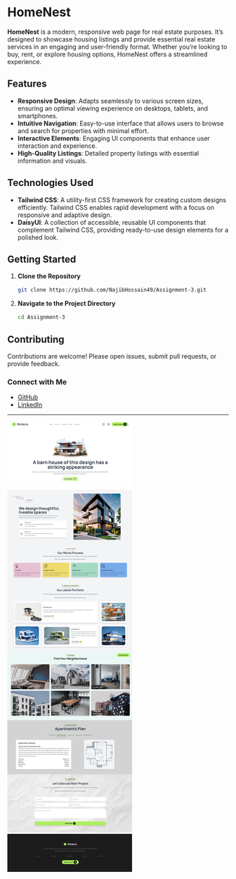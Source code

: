 

# HomeNest

**HomeNest** is a modern, responsive web page for real estate purposes. It’s designed to showcase housing listings and provide essential real estate services in an engaging and user-friendly format. Whether you’re looking to buy, rent, or explore housing options, HomeNest offers a streamlined experience.

## Features
- **Responsive Design**: Adapts seamlessly to various screen sizes, ensuring an optimal viewing experience on desktops, tablets, and smartphones.
- **Intuitive Navigation**: Easy-to-use interface that allows users to browse and search for properties with minimal effort.
- **Interactive Elements**: Engaging UI components that enhance user interaction and experience.
- **High-Quality Listings**: Detailed property listings with essential information and visuals.

## Technologies Used
- **Tailwind CSS**: A utility-first CSS framework for creating custom designs efficiently. Tailwind CSS enables rapid development with a focus on responsive and adaptive design.
- **DaisyUI**: A collection of accessible, reusable UI components that complement Tailwind CSS, providing ready-to-use design elements for a polished look.

## Getting Started

1. **Clone the Repository**
   ```bash
   git clone https://github.com/NajibHossain49/Assignment-3.git
   ```

2. **Navigate to the Project Directory**
   ```bash
   cd Assignment-3
   ```



## Contributing
Contributions are welcome! Please open issues, submit pull requests, or provide feedback.



### Connect with Me

- [GitHub](https://github.com/NajibHossain49)
- [LinkedIn](https://www.linkedin.com/in/md-najib-hossain/)

---

![HomeNest Project](./Desktop-view.jpeg)

